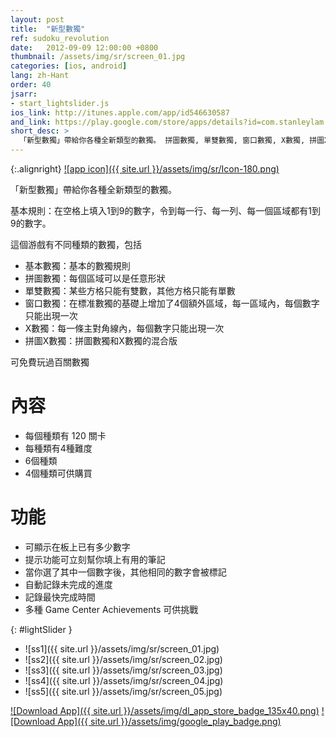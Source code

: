 ```yaml
---
layout: post
title:  "新型數獨"
ref: sudoku_revolution
date:   2012-09-09 12:00:00 +0800
thumbnail: /assets/img/sr/screen_01.jpg
categories: [ios, android]
lang: zh-Hant
order: 40
jsarr:
- start_lightslider.js
ios_link: http://itunes.apple.com/app/id546630587
and_link: https://play.google.com/store/apps/details?id=com.stanleylam.sudoku.revolution
short_desc: >
  「新型數獨」帶給你各種全新類型的數獨。 拼圖數獨, 單雙數獨, 窗口數獨, X數獨, 拼圖X數獨.
---
```


{:.alignright}
[![app icon]({{ site.url }}/assets/img/sr/Icon-180.png)][app-link-1]

「新型數獨」帶給你各種全新類型的數獨。 

基本規則：在空格上填入1到9的數字，令到每一行、每一列、每一個區域都有1到9的數字。

這個游戲有不同種類的數獨，包括 
- 基本數獨：基本的數獨規則
- 拼圖數獨：每個區域可以是任意形狀 
- 單雙數獨：某些方格只能有雙數，其他方格只能有單數
- 窗口數獨：在標准數獨的基礎上增加了4個額外區域，每一區域內，每個數字只能出現一次
- X數獨：每一條主對角線內，每個數字只能出現一次 
- 拼圖X數獨：拼圖數獨和X數獨的混合版 

可免費玩過百關數獨

# 內容 
- 每個種類有 120 關卡 
- 每種類有4種難度
- 6個種類 
- 4個種類可供購買 

# 功能
- 可顯示在板上已有多少數字 
- 提示功能可立刻幫你填上有用的筆記
- 當你選了其中一個數字後，其他相同的數字會被標記 
- 自動記錄未完成的進度 
- 記錄最快完成時間
- 多種 Game Center Achievements 可供挑戰


{: #lightSlider }
*   ![ss1]({{ site.url }}/assets/img/sr/screen_01.jpg)
*   ![ss2]({{ site.url }}/assets/img/sr/screen_02.jpg)
*   ![ss3]({{ site.url }}/assets/img/sr/screen_03.jpg)
*   ![ss4]({{ site.url }}/assets/img/sr/screen_04.jpg)
*   ![ss5]({{ site.url }}/assets/img/sr/screen_05.jpg)

[![Download App]({{ site.url }}/assets/img/dl_app_store_badge_135x40.png)][app-link-1]
[![Download App]({{ site.url }}/assets/img/google_play_badge.png)][app-link-a]

[app-link-1]: http://itunes.apple.com/app/id546630587
[app-link-a]: https://play.google.com/store/apps/details?id=com.stanleylam.sudoku.revolution
